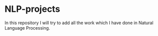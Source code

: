 # NLP-projects
In this repository I will try to add all the work which I have done in Natural Language Processing.

